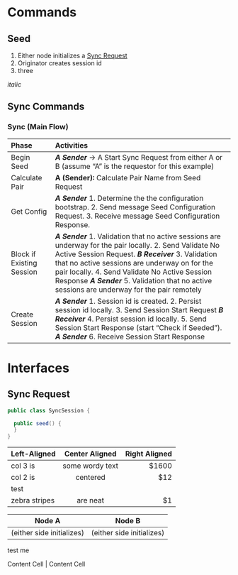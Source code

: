 
# Commands
## Seed
1. Either node initializes a [Sync Request](#syncRequest)
2. Originator creates session id
3. three

_italic_ 

## Sync Commands

### Sync (Main Flow)

| Phase  | Activities   |
| :----- |:------------ |
| Begin Seed | _**A Sender**_ -> A Start Sync Request from either A or B (assume “A” is the requestor for this example) |
| Calculate Pair | **A (Sender):** Calculate Pair Name from Seed Request |
| Get Config | _**A Sender**_ 1. Determine the the configuration bootstrap. 2. Send message Seed Configuration Request. 3. Receive message Seed Configuration Response. 
| Block if Existing Session | _**A Sender**_ 1. Validation that no active sessions are underway for the pair locally. 2. Send Validate No Active Session Request. _**B Receiver**_ 3. Validation that no active sessions are underway on for the pair locally. 4. Send Validate No Active Session Response _**A Sender**_ 5. Validation that no active sessions are underway for the pair remotely
| Create Session | _**A Sender**_ 1. Session id is created. 2. Persist session id locally. 3. Send Session Start Request _**B Receiver**_ 4. Persist session id locally. 5. Send Session Start Response (start “Check if Seeded”). _**A Sender**_ 6. Receive Session Start Response 


# Interfaces

## <a name="syncRequest"></a>Sync Request
```java
public class SyncSession {

  public seed() {
  }
}
```

| Left-Aligned  | Center Aligned  | Right Aligned |
| :------------ |:---------------:| -----:|
| col 3 is      | some wordy text | $1600 |
| col 2 is      | centered        |   $12 |
| test |
| zebra stripes | are neat        |    $1 |


Node A  | Node B
------------- | -------------
(either side initializes)  | (either side initializes)
test me

Content Cell  | Content Cell
